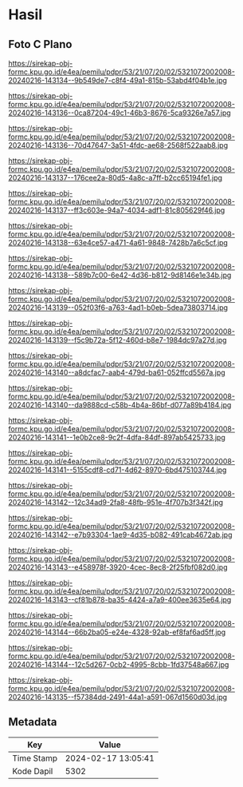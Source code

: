 # Hasil

## Foto C Plano

https://sirekap-obj-formc.kpu.go.id/e4ea/pemilu/pdpr/53/21/07/20/02/5321072002008-20240216-143134--9b549de7-c8f4-49a1-815b-53abd4f04b1e.jpg

https://sirekap-obj-formc.kpu.go.id/e4ea/pemilu/pdpr/53/21/07/20/02/5321072002008-20240216-143136--0ca87204-49c1-46b3-8676-5ca9326e7a57.jpg

https://sirekap-obj-formc.kpu.go.id/e4ea/pemilu/pdpr/53/21/07/20/02/5321072002008-20240216-143136--70d47647-3a51-4fdc-ae68-2568f522aab8.jpg

https://sirekap-obj-formc.kpu.go.id/e4ea/pemilu/pdpr/53/21/07/20/02/5321072002008-20240216-143137--176cee2a-80d5-4a8c-a7ff-b2cc65194fe1.jpg

https://sirekap-obj-formc.kpu.go.id/e4ea/pemilu/pdpr/53/21/07/20/02/5321072002008-20240216-143137--ff3c603e-94a7-4034-adf1-81c805629f46.jpg

https://sirekap-obj-formc.kpu.go.id/e4ea/pemilu/pdpr/53/21/07/20/02/5321072002008-20240216-143138--63e4ce57-a471-4a61-9848-7428b7a6c5cf.jpg

https://sirekap-obj-formc.kpu.go.id/e4ea/pemilu/pdpr/53/21/07/20/02/5321072002008-20240216-143138--589b7c00-6e42-4d36-b812-9d8146e1e34b.jpg

https://sirekap-obj-formc.kpu.go.id/e4ea/pemilu/pdpr/53/21/07/20/02/5321072002008-20240216-143139--052f03f6-a763-4ad1-b0eb-5dea73803714.jpg

https://sirekap-obj-formc.kpu.go.id/e4ea/pemilu/pdpr/53/21/07/20/02/5321072002008-20240216-143139--f5c9b72a-5f12-460d-b8e7-1984dc97a27d.jpg

https://sirekap-obj-formc.kpu.go.id/e4ea/pemilu/pdpr/53/21/07/20/02/5321072002008-20240216-143140--a8dcfac7-aab4-479d-ba61-052ffcd5567a.jpg

https://sirekap-obj-formc.kpu.go.id/e4ea/pemilu/pdpr/53/21/07/20/02/5321072002008-20240216-143140--da9888cd-c58b-4b4a-86bf-d077a89b4184.jpg

https://sirekap-obj-formc.kpu.go.id/e4ea/pemilu/pdpr/53/21/07/20/02/5321072002008-20240216-143141--1e0b2ce8-9c2f-4dfa-84df-897ab5425733.jpg

https://sirekap-obj-formc.kpu.go.id/e4ea/pemilu/pdpr/53/21/07/20/02/5321072002008-20240216-143141--5155cdf8-cd71-4d62-8970-6bd475103744.jpg

https://sirekap-obj-formc.kpu.go.id/e4ea/pemilu/pdpr/53/21/07/20/02/5321072002008-20240216-143142--12c34ad9-2fa8-48fb-951e-4f707b3f342f.jpg

https://sirekap-obj-formc.kpu.go.id/e4ea/pemilu/pdpr/53/21/07/20/02/5321072002008-20240216-143142--e7b93304-1ae9-4d35-b082-491cab4672ab.jpg

https://sirekap-obj-formc.kpu.go.id/e4ea/pemilu/pdpr/53/21/07/20/02/5321072002008-20240216-143143--e458978f-3920-4cec-8ec8-2f25fbf082d0.jpg

https://sirekap-obj-formc.kpu.go.id/e4ea/pemilu/pdpr/53/21/07/20/02/5321072002008-20240216-143143--cf81b878-ba35-4424-a7a9-400ee3635e64.jpg

https://sirekap-obj-formc.kpu.go.id/e4ea/pemilu/pdpr/53/21/07/20/02/5321072002008-20240216-143144--66b2ba05-e24e-4328-92ab-ef8faf6ad5ff.jpg

https://sirekap-obj-formc.kpu.go.id/e4ea/pemilu/pdpr/53/21/07/20/02/5321072002008-20240216-143144--12c5d267-0cb2-4995-8cbb-1fd37548a667.jpg

https://sirekap-obj-formc.kpu.go.id/e4ea/pemilu/pdpr/53/21/07/20/02/5321072002008-20240216-143135--f57384dd-2491-44a1-a591-067d1560d03d.jpg


## Metadata

| Key        | Value               |
| ---------- | ------------------- |
| Time Stamp | 2024-02-17 13:05:41 |
| Kode Dapil | 5302                |



